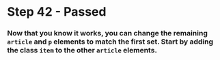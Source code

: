 # Step 42 - Passed

### Now that you know it works, you can change the remaining `article` and `p` elements to match the first set. Start by adding the class `item` to the other `article` elements.